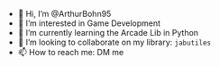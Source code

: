 - 👋 Hi, I’m @ArthurBohn95
- 👀 I’m interested in Game Development
- 🌱 I’m currently learning the Arcade Lib in Python
- 💞️ I’m looking to collaborate on my library: `jabutiles`
- 📫 How to reach me: DM me

<!---
ArthurBohn95/ArthurBohn95 is a ✨ special ✨ repository because its `README.md` (this file) appears on your GitHub profile.
You can click the Preview link to take a look at your changes.
--->

